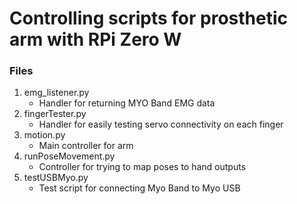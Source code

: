 # Controlling scripts for prosthetic arm with RPi Zero W

### Files
1. emg_listener.py
    - Handler for returning MYO Band EMG data
2. fingerTester.py
    - Handler for easily testing servo connectivity on each finger
3. motion.py
    - Main controller for arm
4. runPoseMovement.py
    - Controller for trying to map poses to hand outputs
5. testUSBMyo.py
    - Test script for connecting Myo Band to Myo USB